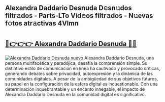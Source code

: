## Alexandra Daddario Desnuda D𝚎sn𝚞dos filtr𝚊dos - Parts-LTo Vid𝚎os filtr𝚊dos - N𝚞evas f𝚘tos atr𝚊ctivas 4Vlmn

# <h2><a href="http://mb9ih8.tromn.icu/?c=Alexandra+Daddario+Desnuda">🔗👉👉👉 Alexandra Daddario Desnuda 🔗🔗</a></h2>

[![Alexandra Daddario Desnuda nuevo](https://i.imgur.com/pEAQMta.gif)](http://mb9ih8.tromn.icu/?c=Alexandra+Daddario+Desnuda)
Alexandra Daddario Desnuda, una persona multifacética y paradójica, desafía la comprensión simple. Su distintivo estilo de comunicación en línea ha cautivado y provocado críticas, generando debates sobre privacidad, autoexpresión y la dinámica de las comunidades digitales. A pesar de la ambigüedad de sus objetivos futuros, su papel en la configuración de la esfera digital es incuestionable. Con una determinación inquebrantable y un encanto innegable, el impacto de Alexandra Daddario Desnuda en la comunidad digital es significativo.
